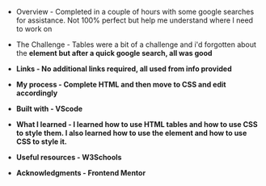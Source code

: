 

- Overview - Completed in a couple of hours with some google searches for assistance. Not 100% perfect but help me understand where I need to work on

- The Challenge - Tables were a bit of a challenge and i'd forgotten about the <strong> element but after a quick google search, all was good

- Links - No additional links required, all used from info provided

- My process - Complete HTML and then move to CSS and edit accordingly

- Built with - VScode

- What I learned - I learned how to use HTML tables and how to use CSS to style them. I also learned how to use the <strong> element and how to use CSS to style it.


- Useful resources - W3Schools

- Acknowledgments - Frontend Mentor